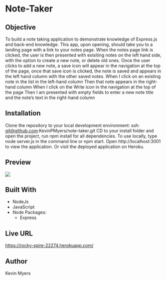 # Note-Taker

## Objective
To build a note taking application to demonstrate knowledge of Express.js and back-end knowledge.
This app, upon opening, should take you to a landing page with a link to your notes page.
When the notes page link is clicked, the user is then presented with exisiting notes on the left hand side, with the option to create a new note, or delete old ones.
Once the user clicks to add a new note, a save icon will appear in the navigation at the top of the page,
once that save icon is clicked, the note is saved and appears in the left hand column with the other saved notes.
When I click on an existing note in the list in the left-hand column
Then that note appears in the right-hand column
When I click on the Write icon in the navigation at the top of the page
Then I am presented with empty fields to enter a new note title and the note’s text in the right-hand column

## Installation
Clone the repository to your local development environment:
ssh: git@github.com:KevinPMyers/note-taker.git
CD to your install folder and open the project, run npm install for all dependencies.
To use locally, type node server.js in the command line or npm start. Open http://localhost:3001 to view the application.
Or visit the deployed application on Heroku.

## Preview
<img src="2021-08-08(2).png">

## Built With
* NodeJs
* JavaScript
* Node Packages:
  * Express

## Live URL
https://rocky-spire-22274.herokuapp.com/

## Author
Kevin Myers
